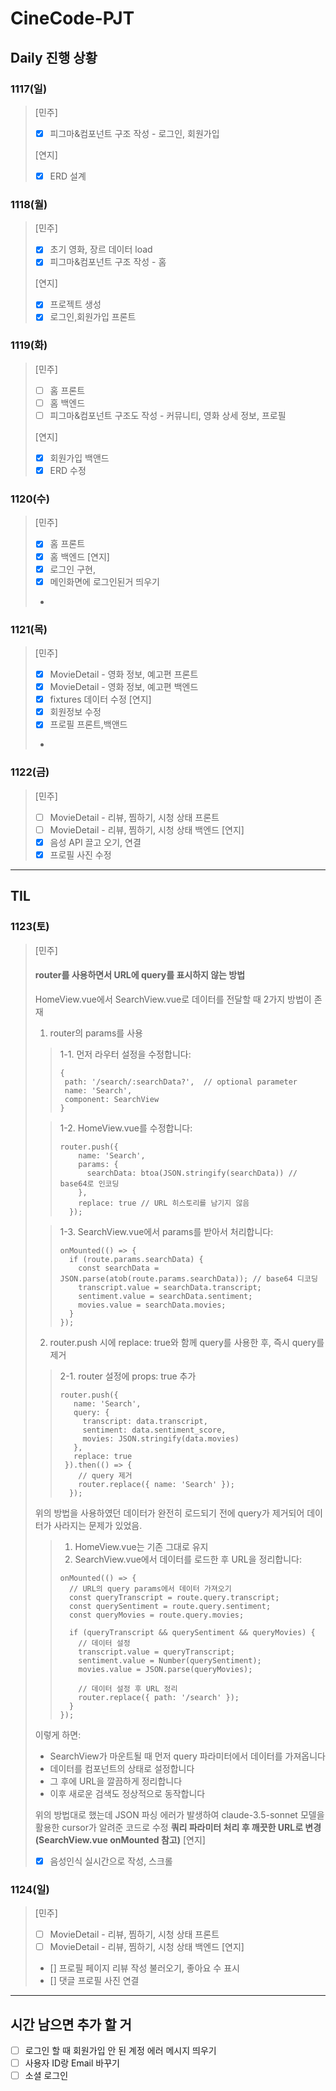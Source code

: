 # CineCode-PJT

## Daily 진행 상황
### 1117(일) 
>[민주]
>- [X] 피그마&컴포넌트 구조 작성 - 로그인, 회원가입
>
>[연지]
>- [x] ERD 설계

### 1118(월)
>[민주]
>- [X] 초기 영화, 장르 데이터 load
>- [X] 피그마&컴포넌트 구조 작성 - 홈
>
>[연지]
>- [X] 프로젝트 생성
>- [X] 로그인,회원가입 프론트

### 1119(화)
>[민주]
>- [ ] 홈 프론트
>- [ ] 홈 백엔드
>- [ ] 피그마&컴포넌트 구조도 작성 - 커뮤니티, 영화 상세 정보, 프로필
>
>[연지]
>- [X] 회원가입 백앤드
>- [X] ERD 수정

### 1120(수)
>[민주]
>- [X] 홈 프론트
>- [X] 홈 백엔드
>[연지]
>- [X] 로그인 구현, 
>- [X] 메인화면에 로그인된거 띄우기
>- 


### 1121(목)
>[민주]
>- [X] MovieDetail - 영화 정보, 예고편 프론트
>- [X] MovieDetail - 영화 정보, 예고편 백엔드
>- [X] fixtures 데이터 수정
>[연지]
>- [X] 회원정보 수정
>- [X] 프로필 프론트,백앤드
>- 

### 1122(금)
>[민주]
>- [ ] MovieDetail - 리뷰, 찜하기, 시청 상태 프론트
>- [ ] MovieDetail - 리뷰, 찜하기, 시청 상태 백엔드
>[연지]
>- [X] 음성 API 끌고 오기, 연결
>- [X] 프로필 사진 수정

---

## TIL
### 1123(토)
>[민주]
> #### router를 사용하면서 URL에 query를 표시하지 않는 방법
> HomeView.vue에서 SearchView.vue로 데이터를 전달할 때 2가지 방법이 존재
> 1. router의 params를 사용 <br>
> >1-1. 먼저 라우터 설정을 수정합니다:
> >```
> > {
> >  path: '/search/:searchData?',  // optional parameter
> >  name: 'Search',
> >  component: SearchView
> > }
> > ```
>
> > 1-2. HomeView.vue를 수정합니다:
> > ```
> > router.push({
> >     name: 'Search',
> >     params: {
> >       searchData: btoa(JSON.stringify(searchData)) // base64로 인코딩
>>     },
> >     replace: true // URL 히스토리를 남기지 않음
>>   });
>> ```
>
> > 1-3. SearchView.vue에서 params를 받아서 처리합니다:
> >```
> > onMounted(() => {
> >   if (route.params.searchData) {
> >     const searchData = JSON.parse(atob(route.params.searchData)); // base64 디코딩
> >     transcript.value = searchData.transcript;
> >     sentiment.value = searchData.sentiment;
> >     movies.value = searchData.movies;
> >   }
> > });
> > ```
>
> 2. router.push 시에 replace: true와 함께 query를 사용한 후, 즉시 query를 제거 <br>
> > 2-1. router 설정에 props: true 추가
> > ```
> > router.push({
> >    name: 'Search',
> >    query: {
> >      transcript: data.transcript,
> >      sentiment: data.sentiment_score,
> >      movies: JSON.stringify(data.movies)
> >    },
> >    replace: true
> >  }).then(() => {
> >     // query 제거
> >     router.replace({ name: 'Search' });
> >   });
> > ```
>
> 위의 방법을 사용하였던 데이터가 완전히 로드되기 전에 query가 제거되어 데이터가 사라지는 문제가 있었음.
> > 1. HomeView.vue는 기존 그대로 유지
> > 2. SearchView.vue에서 데이터를 로드한 후 URL을 정리합니다:
> > ```
> > onMounted(() => {
> >   // URL의 query params에서 데이터 가져오기
> >   const queryTranscript = route.query.transcript;
> >   const querySentiment = route.query.sentiment;
> >   const queryMovies = route.query.movies;
> >
> >   if (queryTranscript && querySentiment && queryMovies) {
> >     // 데이터 설정
> >     transcript.value = queryTranscript;
> >     sentiment.value = Number(querySentiment);
> >     movies.value = JSON.parse(queryMovies);
> >
> >     // 데이터 설정 후 URL 정리
> >     router.replace({ path: '/search' });
> >   }
> > });
> > ```
> 이렇게 하면:
> - SearchView가 마운트될 때 먼저 query 파라미터에서 데이터를 가져옵니다
> - 데이터를 컴포넌트의 상태로 설정합니다
> - 그 후에 URL을 깔끔하게 정리합니다
> - 이후 새로운 검색도 정상적으로 동작합니다
>
> 위의 방법대로 했는데 JSON 파싱 에러가 발생하여 claude-3.5-sonnet 모델을 활용한 cursor가 알려준 코드로 수정
> **쿼리 파라미터 처리 후 깨끗한 URL로 변경 (SearchView.vue onMounted 참고)**
>[연지]
>- [X] 음성인식 실시간으로 작성, 스크롤

### 1124(일)
>[민주]
>- [ ] MovieDetail - 리뷰, 찜하기, 시청 상태 프론트
>- [ ] MovieDetail - 리뷰, 찜하기, 시청 상태 백엔드
>[연지]
>- [] 프로필 페이지 리뷰 작성 불러오기, 좋아요 수 표시
>- [] 댓글 프로필 사진 연결

---

## 시간 남으면 추가 할 거

- [ ] 로그인 할 때 회원가입 안 된 계정 에러 메시지 띄우기
- [ ] 사용자 ID랑 Email 바꾸기
- [ ] 소셜 로그인
